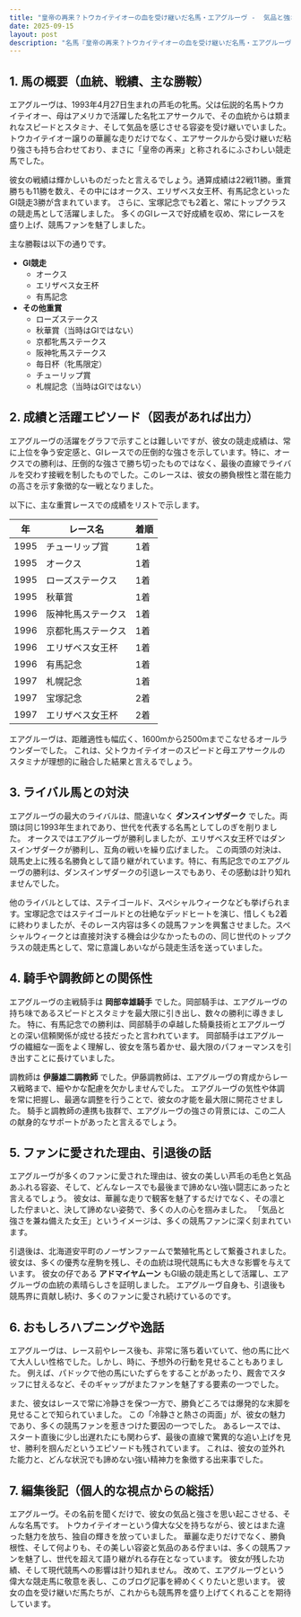 ```yaml
---
title: "皇帝の再来？トウカイテイオーの血を受け継いだ名馬・エアグルーヴ -  気品と強さを兼ね備えた女王の軌跡"
date: 2025-09-15
layout: post
description: "名馬『皇帝の再来？トウカイテイオーの血を受け継いだ名馬・エアグルーヴ』の伝説と魅力を深堀り"
---
```


## 1. 馬の概要（血統、戦績、主な勝鞍）

エアグルーヴは、1993年4月27日生まれの芦毛の牝馬。父は伝説的名馬トウカイテイオー、母はアメリカで活躍した名牝エアサークルで、その血統からは類まれなスピードとスタミナ、そして気品を感じさせる容姿を受け継いでいました。  トウカイテイオー譲りの華麗な走りだけでなく、エアサークルから受け継いだ粘り強さも持ち合わせており、まさに「皇帝の再来」と称されるにふさわしい競走馬でした。

彼女の戦績は輝かしいものだったと言えるでしょう。通算成績は22戦11勝。重賞勝ちも11勝を数え、その中にはオークス、エリザベス女王杯、有馬記念といったGI競走3勝が含まれています。  さらに、宝塚記念でも2着と、常にトップクラスの競走馬として活躍しました。  多くのGIレースで好成績を収め、常にレースを盛り上げ、競馬ファンを魅了しました。

主な勝鞍は以下の通りです。

* **GI競走**
    * オークス
    * エリザベス女王杯
    * 有馬記念
* **その他重賞**
    * ローズステークス
    * 秋華賞（当時はGIではない）
    * 京都牝馬ステークス
    * 阪神牝馬ステークス
    * 毎日杯（牝馬限定）
    * チューリップ賞
    * 札幌記念（当時はGIではない）


## 2. 成績と活躍エピソード（図表があれば出力）

エアグルーヴの活躍をグラフで示すことは難しいですが、彼女の競走成績は、常に上位を争う安定感と、GIレースでの圧倒的な強さを示しています。特に、オークスでの勝利は、圧倒的な強さで勝ち切ったものではなく、最後の直線でライバルを交わす接戦を制したものでした。このレースは、彼女の勝負根性と潜在能力の高さを示す象徴的な一戦となりました。

以下に、主な重賞レースでの成績をリストで示します。

| 年 | レース名             | 着順 |
|---|----------------------|-----|
| 1995 | チューリップ賞         | 1着 |
| 1995 | オークス             | 1着 |
| 1995 | ローズステークス       | 1着 |
| 1995 | 秋華賞             | 1着 |
| 1996 | 阪神牝馬ステークス     | 1着 |
| 1996 | 京都牝馬ステークス     | 1着 |
| 1996 | エリザベス女王杯       | 1着 |
| 1996 | 有馬記念             | 1着 |
| 1997 | 札幌記念             | 1着 |
| 1997 | 宝塚記念             | 2着 |
| 1997 | エリザベス女王杯       | 2着 |


エアグルーヴは、距離適性も幅広く、1600mから2500mまでこなせるオールラウンダーでした。  これは、父トウカイテイオーのスピードと母エアサークルのスタミナが理想的に融合した結果と言えるでしょう。


## 3. ライバル馬との対決

エアグルーヴの最大のライバルは、間違いなく **ダンスインザダーク** でした。両頭は同じ1993年生まれであり、世代を代表する名馬としてしのぎを削りました。  オークスではエアグルーヴが勝利しましたが、エリザベス女王杯ではダンスインザダークが勝利し、互角の戦いを繰り広げました。  この両頭の対決は、競馬史上に残る名勝負として語り継がれています。特に、有馬記念でのエアグルーヴの勝利は、ダンスインザダークの引退レースでもあり、その感動は計り知れませんでした。

他のライバルとしては、ステイゴールド、スペシャルウィークなども挙げられます。宝塚記念ではステイゴールドとの壮絶なデッドヒートを演じ、惜しくも2着に終わりましたが、そのレース内容は多くの競馬ファンを興奮させました。スペシャルウィークとは直接対決する機会は少なかったものの、同じ世代のトップクラスの競走馬として、常に意識しあいながら競走生活を送っていました。


## 4. 騎手や調教師との関係性

エアグルーヴの主戦騎手は **岡部幸雄騎手** でした。岡部騎手は、エアグルーヴの持ち味であるスピードとスタミナを最大限に引き出し、数々の勝利に導きました。  特に、有馬記念での勝利は、岡部騎手の卓越した騎乗技術とエアグルーヴとの深い信頼関係が成せる技だったと言われています。  岡部騎手はエアグルーヴの繊細な一面をよく理解し、彼女を落ち着かせ、最大限のパフォーマンスを引き出すことに長けていました。

調教師は **伊藤雄二調教師** でした。伊藤調教師は、エアグルーヴの育成からレース戦略まで、細やかな配慮を欠かしませんでした。  エアグルーヴの気性や体調を常に把握し、最適な調整を行うことで、彼女の才能を最大限に開花させました。  騎手と調教師の連携も抜群で、エアグルーヴの強さの背景には、この二人の献身的なサポートがあったと言えるでしょう。


## 5. ファンに愛された理由、引退後の話

エアグルーヴが多くのファンに愛された理由は、彼女の美しい芦毛の毛色と気品あふれる容姿、そして、どんなレースでも最後まで諦めない強い闘志にあったと言えるでしょう。  彼女は、華麗な走りで観客を魅了するだけでなく、その凛とした佇まいと、決して諦めない姿勢で、多くの人の心を掴みました。  「気品と強さを兼ね備えた女王」というイメージは、多くの競馬ファンに深く刻まれています。

引退後は、北海道安平町のノーザンファームで繁殖牝馬として繋養されました。  彼女は、多くの優秀な産駒を残し、その血統は現代競馬にも大きな影響を与えています。  彼女の仔である **アドマイヤムーン** もGI級の競走馬として活躍し、エアグルーヴの血統の素晴らしさを証明しました。  エアグルーヴ自身も、引退後も競馬界に貢献し続け、多くのファンに愛され続けているのです。


## 6. おもしろハプニングや逸話

エアグルーヴは、レース前やレース後も、非常に落ち着いていて、他の馬に比べて大人しい性格でした。しかし、時に、予想外の行動を見せることもありました。  例えば、パドックで他の馬にいたずらをすることがあったり、厩舎でスタッフに甘えるなど、そのギャップがまたファンを魅了する要素の一つでした。

また、彼女はレースで常に冷静さを保つ一方で、勝負どころでは爆発的な末脚を見せることで知られていました。  この「冷静さと熱さの両面」が、彼女の魅力であり、多くの競馬ファンを惹きつけた要因の一つでした。  あるレースでは、スタート直後に少し出遅れたにも関わらず、最後の直線で驚異的な追い上げを見せ、勝利を掴んだというエピソードも残されています。  これは、彼女の並外れた能力と、どんな状況でも諦めない強い精神力を象徴する出来事でした。


## 7. 編集後記（個人的な視点からの総括）

エアグルーヴ。その名前を聞くだけで、彼女の気品と強さを思い起こさせる、そんな名馬です。  トウカイテイオーという偉大な父を持ちながら、彼とはまた違った魅力を放ち、独自の輝きを放っていました。  華麗な走りだけでなく、勝負根性、そして何よりも、その美しい容姿と気品のある佇まいは、多くの競馬ファンを魅了し、世代を超えて語り継がれる存在となっています。  彼女が残した功績、そして現代競馬への影響は計り知れません。  改めて、エアグルーヴという偉大な競走馬に敬意を表し、このブログ記事を締めくくりたいと思います。  彼女の血を受け継いだ馬たちが、これからも競馬界を盛り上げてくれることを期待しています。
